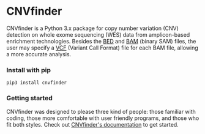 # CNVfinder #

CNVfinder is a Python 3.x package for copy number variation (CNV) detection on whole exome sequencing (WES) data from amplicon-based enrichment technologies. Besides the [BED](https://genome.ucsc.edu/FAQ/FAQformat#format1) and [BAM](http://software.broadinstitute.org/software/igv/bam) (binary SAM) files, the user may specify a [VCF](http://www.internationalgenome.org/wiki/Analysis/Variant%20Call%20Format/vcf-variant-call-format-version-40/) (Variant Call Format) file for each BAM file, allowing a more accurate analysis.   

### Install with pip ###

```
pip3 install cnvfinder
```

### Getting started ###
CNVfinder was designed to please three kind of people: those familiar with coding, those more comfortable with user friendly programs, and those who fit both styles. Check out [CNVfinder's documentation](http://cnvfinder.readthedocs.io/en/latest/) to get started.
